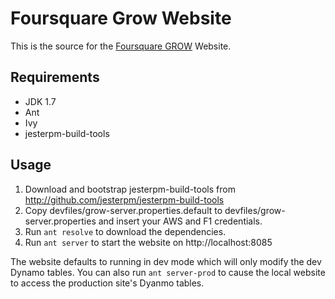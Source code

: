 Foursquare Grow Website
=========================

This is the source for the [Foursquare GROW](http://foursquaregrow.com) Website.

Requirements
--------------

* JDK 1.7
* Ant
* Ivy
* jesterpm-build-tools


Usage
-------

1. Download and bootstrap jesterpm-build-tools from http://github.com/jesterpm/jesterpm-build-tools
2. Copy devfiles/grow-server.properties.default to devfiles/grow-server.properties and insert your
   AWS and F1 credentials.
3. Run `ant resolve` to download the dependencies.
4. Run `ant server` to start the website on http://localhost:8085

The website defaults to running in dev mode which will only modify the dev Dynamo tables. You can
also run `ant server-prod` to cause the local website to access the production site's Dyanmo
tables.
